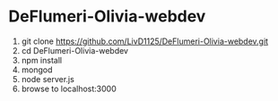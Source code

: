 # DeFlumeri-Olivia-webdev
1. git clone https://github.com/LivD1125/DeFlumeri-Olivia-webdev.git
1. cd DeFlumeri-Olivia-webdev
1. npm install
1. mongod
1. node server.js
1. browse to localhost:3000
